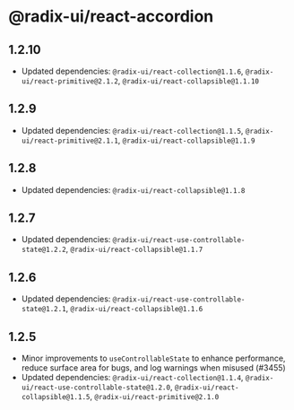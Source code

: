 # @radix-ui/react-accordion

## 1.2.10

- Updated dependencies: `@radix-ui/react-collection@1.1.6`, `@radix-ui/react-primitive@2.1.2`, `@radix-ui/react-collapsible@1.1.10`

## 1.2.9

- Updated dependencies: `@radix-ui/react-collection@1.1.5`, `@radix-ui/react-primitive@2.1.1`, `@radix-ui/react-collapsible@1.1.9`

## 1.2.8

- Updated dependencies: `@radix-ui/react-collapsible@1.1.8`

## 1.2.7

- Updated dependencies: `@radix-ui/react-use-controllable-state@1.2.2`, `@radix-ui/react-collapsible@1.1.7`

## 1.2.6

- Updated dependencies: `@radix-ui/react-use-controllable-state@1.2.1`, `@radix-ui/react-collapsible@1.1.6`

## 1.2.5

- Minor improvements to `useControllableState` to enhance performance, reduce surface area for bugs, and log warnings when misused (#3455)
- Updated dependencies: `@radix-ui/react-collection@1.1.4`, `@radix-ui/react-use-controllable-state@1.2.0`, `@radix-ui/react-collapsible@1.1.5`, `@radix-ui/react-primitive@2.1.0`
